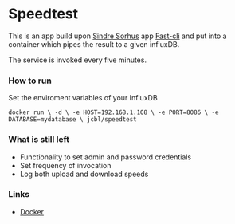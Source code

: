 # Speedtest

This is an app build upon [Sindre Sorhus](https://github.com/sindresorhus) app [Fast-cli](https://github.com/sindresorhus/fast-cli) and put into a container which pipes the result to a given influxDB.

The service is invoked every five minutes.

### How to run

Set the enviroment variables of your InfluxDB

`docker run \
	-d \
	-e HOST=192.168.1.108 \
	-e PORT=8086 \
	-e DATABASE=mydatabase \
	jcbl/speedtest`

### What is still left
* Functionality to set admin and password credentials
* Set frequency of invocation
* Log both upload and download speeds

### Links
* [Docker](https://hub.docker.com/r/jcbl/speedtest/)